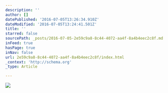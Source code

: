 ```yaml
---
description: ''
author: []
datePublished: '2016-07-05T13:26:34.910Z'
dateModified: '2016-07-05T13:24:41.501Z'
title: ''
starred: false
sourcePath: _posts/2016-07-05-2e59c9a8-8c44-4072-aa4f-8a4b4eec2c8f.md
inFeed: true
hasPage: true
inNav: false
url: 2e59c9a8-8c44-4072-aa4f-8a4b4eec2c8f/index.html
_context: 'http://schema.org'
_type: Article

---
```

![](https://the-grid-user-content.s3-us-west-2.amazonaws.com/bbbdd29d-4748-43b2-8741-523174552639.tif)